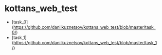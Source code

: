 # kottans_web_test
- [task_0] (https://github.com/danilkuznetsov/kottans_web_test/blob/master/task_0/)
- [task_1] (https://github.com/danilkuznetsov/kottans_web_test/blob/master/task_1/)
